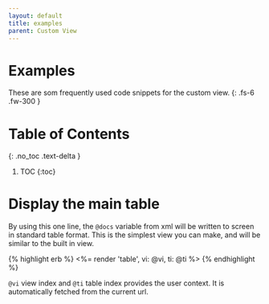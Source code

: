 ```yaml
---
layout: default
title: examples
parent: Custom View
---
```


# Examples
These are som frequently used code snippets for the custom view.
{: .fs-6 .fw-300 }

# Table of Contents
{: .no_toc .text-delta }

1. TOC
{:toc}


# Display the main table
By using this one line, the `@docs` variable from xml will be written to screen in standard table format. This is the simplest view you can make, and will be similar to the built in view.

{% highlight erb %}
<%= render 'table', vi: @vi, ti: @ti %>
{% endhighlight %}

`@vi` view index and `@ti` table index provides the user context. It is automatically fetched from the current url.


